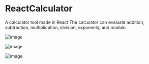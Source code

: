 # ReactCalculator
A calculator tool made in React
The calculator can evaluate addition, subtraction, multiplication, division, exponents, and modulo

![image](https://github.com/RavenCunanan/ReactCalculator/assets/63638637/373db793-6be7-4f7b-855a-ff8ba52b5a46)

![image](https://github.com/RavenCunanan/ReactCalculator/assets/63638637/20540411-8563-4138-afba-ae2a6b968e8f)

![image](https://github.com/RavenCunanan/ReactCalculator/assets/63638637/45e9a8f7-5e42-4859-a3d4-51d6e0f34630)


